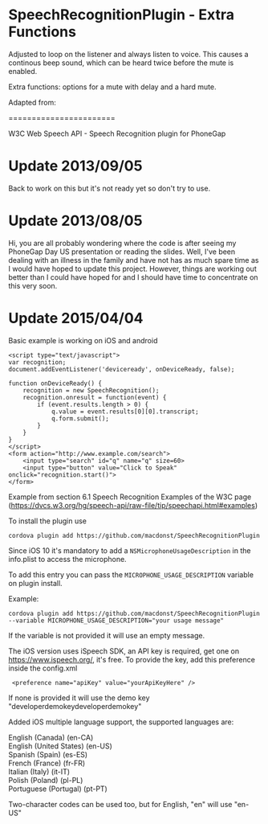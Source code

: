SpeechRecognitionPlugin - Extra Functions
=======================

Adjusted to loop on the listener and always listen to voice. This causes a continous beep sound, which can be heard twice before the mute is enabled. 

Extra functions: options for a mute with delay and a hard mute.



Adapted from:

=======================

W3C Web Speech API - Speech Recognition plugin for PhoneGap

Update 2013/09/05
=================

Back to work on this but it's not ready yet so don't try to use.

Update 2013/08/05
=================

Hi, you are all probably wondering where the code is after seeing my PhoneGap Day US presentation or reading the slides. Well, I've been dealing with an illness in the family and have not has as much spare time as I would have hoped to update this project. However, things are working out better than I could have hoped for and I should have time to concentrate on this very soon.

Update 2015/04/04
=================

Basic example is working on iOS and android
```
<script type="text/javascript">
var recognition;
document.addEventListener('deviceready', onDeviceReady, false);

function onDeviceReady() {
    recognition = new SpeechRecognition();
    recognition.onresult = function(event) {
        if (event.results.length > 0) {
            q.value = event.results[0][0].transcript;
            q.form.submit();
        }
    }
}
</script>
<form action="http://www.example.com/search">
    <input type="search" id="q" name="q" size=60>
    <input type="button" value="Click to Speak" onclick="recognition.start()">
</form>
```

Example from section 6.1 Speech Recognition Examples of the W3C page
(https://dvcs.w3.org/hg/speech-api/raw-file/tip/speechapi.html#examples)

To install the plugin use 

```
cordova plugin add https://github.com/macdonst/SpeechRecognitionPlugin
```

Since iOS 10 it's mandatory to add a `NSMicrophoneUsageDescription` in the info.plist to access the microphone.


To add this entry you can pass the `MICROPHONE_USAGE_DESCRIPTION` variable on plugin install.


Example:

`cordova plugin add https://github.com/macdonst/SpeechRecognitionPlugin --variable MICROPHONE_USAGE_DESCRIPTION="your usage message"`

If the variable is not provided it will use an empty message.


The iOS version uses iSpeech SDK, an API key is required, get one on https://www.ispeech.org/, it's free.
To provide the key, add this preference inside the config.xml
```
 <preference name="apiKey" value="yourApiKeyHere" />
 ```
 If none is provided it will use the demo key "developerdemokeydeveloperdemokey"
 
 Added iOS multiple language support, the supported languages are:
 
English (Canada) (en-CA) 	
English (United States) (en-US) 	
Spanish (Spain) (es-ES) 	
French (France) (fr-FR) 	
Italian (Italy) (it-IT) 	
Polish (Poland) (pl-PL) 	
Portuguese (Portugal) (pt-PT)

Two-character codes can be used too, but for English, "en" will use "en-US" 
 
 
